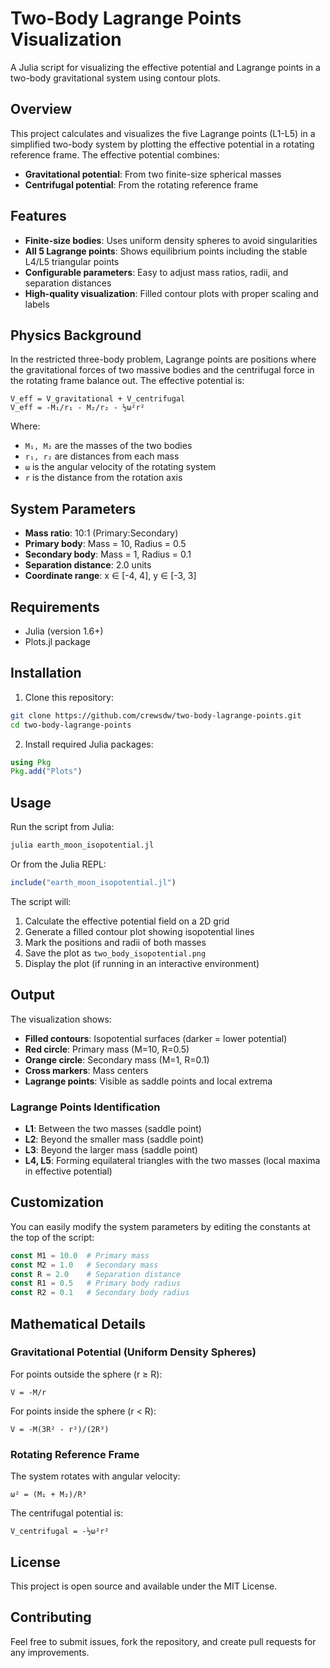 # Two-Body Lagrange Points Visualization

A Julia script for visualizing the effective potential and Lagrange points in a two-body gravitational system using contour plots.

## Overview

This project calculates and visualizes the five Lagrange points (L1-L5) in a simplified two-body system by plotting the effective potential in a rotating reference frame. The effective potential combines:

- **Gravitational potential**: From two finite-size spherical masses
- **Centrifugal potential**: From the rotating reference frame

## Features

- **Finite-size bodies**: Uses uniform density spheres to avoid singularities
- **All 5 Lagrange points**: Shows equilibrium points including the stable L4/L5 triangular points
- **Configurable parameters**: Easy to adjust mass ratios, radii, and separation distances
- **High-quality visualization**: Filled contour plots with proper scaling and labels

## Physics Background

In the restricted three-body problem, Lagrange points are positions where the gravitational forces of two massive bodies and the centrifugal force in the rotating frame balance out. The effective potential is:

```
V_eff = V_gravitational + V_centrifugal
V_eff = -M₁/r₁ - M₂/r₂ - ½ω²r²
```

Where:
- `M₁, M₂` are the masses of the two bodies
- `r₁, r₂` are distances from each mass
- `ω` is the angular velocity of the rotating system
- `r` is the distance from the rotation axis

## System Parameters

- **Mass ratio**: 10:1 (Primary:Secondary)
- **Primary body**: Mass = 10, Radius = 0.5
- **Secondary body**: Mass = 1, Radius = 0.1
- **Separation distance**: 2.0 units
- **Coordinate range**: x ∈ [-4, 4], y ∈ [-3, 3]

## Requirements

- Julia (version 1.6+)
- Plots.jl package

## Installation

1. Clone this repository:
```bash
git clone https://github.com/crewsdw/two-body-lagrange-points.git
cd two-body-lagrange-points
```

2. Install required Julia packages:
```julia
using Pkg
Pkg.add("Plots")
```

## Usage

Run the script from Julia:

```bash
julia earth_moon_isopotential.jl
```

Or from the Julia REPL:
```julia
include("earth_moon_isopotential.jl")
```

The script will:
1. Calculate the effective potential field on a 2D grid
2. Generate a filled contour plot showing isopotential lines
3. Mark the positions and radii of both masses
4. Save the plot as `two_body_isopotential.png`
5. Display the plot (if running in an interactive environment)

## Output

The visualization shows:
- **Filled contours**: Isopotential surfaces (darker = lower potential)
- **Red circle**: Primary mass (M=10, R=0.5)
- **Orange circle**: Secondary mass (M=1, R=0.1)
- **Cross markers**: Mass centers
- **Lagrange points**: Visible as saddle points and local extrema

### Lagrange Points Identification

- **L1**: Between the two masses (saddle point)
- **L2**: Beyond the smaller mass (saddle point)  
- **L3**: Beyond the larger mass (saddle point)
- **L4, L5**: Forming equilateral triangles with the two masses (local maxima in effective potential)

## Customization

You can easily modify the system parameters by editing the constants at the top of the script:

```julia
const M1 = 10.0  # Primary mass
const M2 = 1.0   # Secondary mass  
const R = 2.0    # Separation distance
const R1 = 0.5   # Primary body radius
const R2 = 0.1   # Secondary body radius
```

## Mathematical Details

### Gravitational Potential (Uniform Density Spheres)

For points outside the sphere (r ≥ R):
```
V = -M/r
```

For points inside the sphere (r < R):
```  
V = -M(3R² - r²)/(2R³)
```

### Rotating Reference Frame

The system rotates with angular velocity:
```
ω² = (M₁ + M₂)/R³
```

The centrifugal potential is:
```
V_centrifugal = -½ω²r²
```

## License

This project is open source and available under the MIT License.

## Contributing

Feel free to submit issues, fork the repository, and create pull requests for any improvements.
